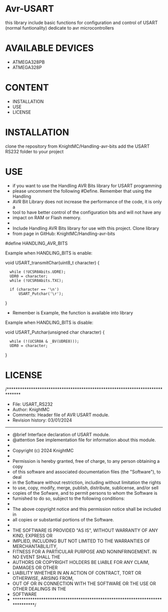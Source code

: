 # Avr-USART
this library include basic functions for configuration and control of USART (normal funtionality) dedicate to avr microcontrollers

# AVAILABLE DEVICES

- ATMEGA328PB
- ATMEGA328P

# CONTENT

- INSTALLATION
- USE
- LICENSE

# INSTALLATION

clone the repository from KnightMC/Handling-avr-bits add the USART RS232 folder to your project

# USE

  * if you want to use the Handling AVR Bits library for USART programming
  * please uncomment the following #Define. Remember that using the Handling
  * AVR Bit Library does not increase the performance of the code, it is only a
  * tool to have better control of the configuration bits and will not have any
  * impact on RAM or Flash memory.
  *
  * Include Handling AVR Bits library for use with this project. Clone library
  * from page in GitHub: KnightMC/Handling-avr-bits

#define HANDLING_AVR_BITS

Example when HANDLING_BITS is enable:

  void USART_transmitChar(uint8_t character) {

      while (!UCSR0Abits.UDRE);
      UDR0 = character;
      while (!UCSR0Abits.TXC);
    
      if (character == '\n')
          USART_Putchar('\r');

  }

- Remember is Example, the function is available into library

Example when HANDLING_BITS is disable:

  void USART_Putchar(unsigned char character) {
  
      while (!(UCSR0A & _BV(UDRE0)));
      UDR0 = character;
  
  }

# LICENSE

 /******************************************************************************
 * File: USART_RS232
 * Author: KnightMC
 * Comments: Header file of AVR USART module.
 * Revision history: 03/01/2024
 ******************************************************************************
 * @brief        Interface declaration of USART module.
 * @attention    See implementation file for information about this module.
 *
 * Copyright (c) 2024 KnightMC
 *
 * Permission is hereby granted, free of charge, to any person obtaining a copy
 * of this software and associated documentation files (the "Software"), to deal
 * in the Software without restriction, including without limitation the rights
 * to use, copy, modify, merge, publish, distribute, sublicense, and/or sell
 * copies of the Sofware, and to permit persons to whom the Software is
 * furnished to do so, subject to the following conditions:
 *
 * The above copyright notice and this permission notice shall be included in
 * all copies or substantial portions of the Software.
 *
 * THE SOFTWARE IS PROVIDED "AS IS", WITHOUT WARRANTY OF ANY KIND, EXPRESS OR
 * IMPLIED, INCLUDING BUT NOT LIMITED TO THE WARRANTIES OF MERCHANTABLILITY,
 * FITNESS FOR A PARTICULAR PURPOSE AND NONINFRINGEMENT. IN NO EVENT SHALL THE
 * AUTHORS OR COPYRIGHT HOLDERS BE LIABLE FOR ANY CLAIM, DAMAGES OR OTHER
 * LIABILITY WHETHER IN AN ACTION OF CONTRACT, TORT OR OTHERWISE, ARISING FROM,
 * OUT OF OR IN CONNECTION WITH THE SOFTWARE OR THE USE OR OTHER DEALINGS IN THE
 * SOFTWARE
 * ******************************************************************************/